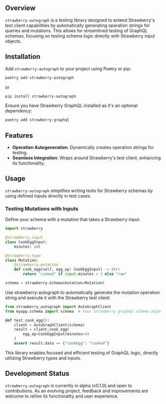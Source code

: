 
## Overview
`strawberry-autograph` is a testing library designed to extend Strawberry's test client capabilities by automatically generating operation strings for queries and mutations. This allows for streamlined testing of GraphQL schemas, focusing on testing schema logic directly with Strawberry input objects.

## Installation
Add `strawberry-autograph` to your project using Poetry or pip:
```bash
poetry add strawberry-autograph
```
or
```bash
pip install strawberry-autograph
```
Ensure you have Strawberry GraphQL installed as it's an optional dependency:
```bash
poetry add strawberry-graphql
```

## Features
- **Operation Autogeneration**: Dynamically creates operation strings for testing.
- **Seamless Integration**: Wraps around Strawberry's test client, enhancing its functionality.

## Usage
`strawberry-autograph` simplifies writing tests for Strawberry schemas by using defined inputs directly in test cases.

### Testing Mutations with Inputs
Define your schema with a mutation that takes a Strawberry input:

```python
import strawberry

@strawberry.input
class CookEggInput:
    minutes: int

@strawberry.type
class Mutation:
    @strawberry.mutation
    def cook_egg(self, egg_op: CookEggInput) -> str:
        return "cooked" if input.minutes > 3 else "raw"

schema = strawberry.Schema(mutation=Mutation)
```
Use strawberry-autograph to automatically generate the mutation operation string and execute it with the Strawberry test client:

```python
from strawberry_autograph import AutoGraphClient
from myapp.schema import schema  # Your Strawberry graphql schema object

def test_cook_egg():
    client = AutoGraphClient(schema)
    result = client.cook_egg(
        egg_op=CookEggInput(minutes=4)
    )
    assert result.data == {"cookEgg": "cooked"}
```
This library enables focused and efficient testing of GraphQL logic, directly utilizing Strawberry types and inputs.

## Development Status
`strawberry-autograph` is currently in alpha (v0.1.0) and open to contributions. As an evolving project, feedback and improvements are welcome to refine its functionality and user experience.

